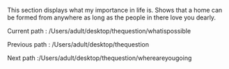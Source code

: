 This section displays what my importance in life is. Shows that a home can 
be formed from anywhere as long as the people in there love you dearly.

Current path : /Users/adult/desktop/thequestion/whatispossible

Previous path : /Users/adult/desktop/thequestion

Next path :/Users/adult/desktop/thequestion/whereareyougoing
